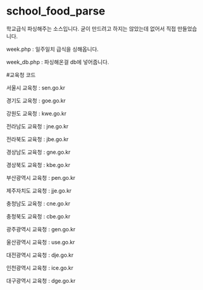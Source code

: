 # school_food_parse
학교급식 파싱해주는 소스입니다.
굳이 만드려고 하지는 않았는데 없어서 직접 만들었습니다.

week.php : 일주일치 급식을 싱해옵니다.


week_db.php : 파싱해온걸 db에 넣어줍니다.

#교육청 코드

서울시 교육청 : sen.go.kr

경기도 교육청 : goe.go.kr

강원도 교육청 : kwe.go.kr

전라남도 교육청 : jne.go.kr

전라북도 교육청 : jbe.go.kr

경상남도 교육청 : gne.go.kr

경상북도 교육청 : kbe.go.kr

부산광역시 교육청 : pen.go.kr

제주자치도 교육청 : jje.go.kr

충청남도 교육청 : cne.go.kr

충청북도 교육청 : cbe.go.kr

광주광역시 교육청 : gen.go.kr

울산광역시 교육청 : use.go.kr

대전광역시 교육청 : dje.go.kr

인천광역시 교육청 : ice.go.kr

대구광역시 교육청 : dge.go.kr
